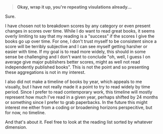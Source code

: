 > __Okay, wrap it up, you're repeating visulations already...__

Sure.

I have chosen not to breakdown scores by any category or even present
changes in scores over time. While I do want to read great books, it seems
overly limiting to say that my reading is a "success" if the scores I give
the books go up over time. For one, I don't trust myself to be consistent since
a score will be terribly subjective and I can see myself getting harsher or easier
with time. If my goal is to read more widely, this should in some sense be challenging
and I don't want to conclude "oh, well, I guess I on average give major publishers
better scores, might as well not read independently published books".
This is not the point and so presenting these aggregations is not in
my interest.

I also did not make a timeline of books by year, which appeals to me visually, but
I have not really made it a point to try to read widely by time period. Since I 
prefer to read contemporary work, this timeline will mostly 
represent how much I've read in a given year, perhaps shifted by 24 months
or something since I prefer to grab paperbacks. In the future this might interest
me either from a coding or broadening horizons perspecitive, but for now,
no timeline.

And that's about it. Feel free to look at the reading list sorted by whatever
dimension.
